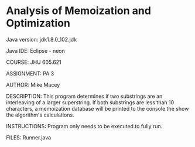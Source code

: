 # Analysis of Memoization and Optimization

Java version: jdk1.8.0_102.jdk

Java IDE: Eclipse - neon
 
COURSE: JHU 605.621

ASSIGNMENT: PA 3

AUTHOR: Mike Macey

DESCRIPTION: This program determines if two substrings are
an interleaving of a larger superstring. If both substrings
are less than 10 characters, a memoization database will
be printed to the console the show the algorithm's
calculations.

INSTRUCTIONS: Program only needs to be executed to fully run.

FILES: Runner.java
